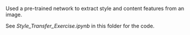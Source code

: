 Used a pre-trained network to extract style and content features from an image. 

See *Style_Transfer_Exercise.ipynb* in this folder for the code.

